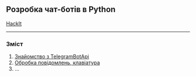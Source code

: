 ## Розробка чат-ботів в Python

[HackIt](it/hackit.md)

---

### Зміст 

1. [Знайомство з TelegramBotApi](lesson01/help.md)
2. [Обробка повідомлень, клавіатура](lesson02/help.md)
3.  ...

